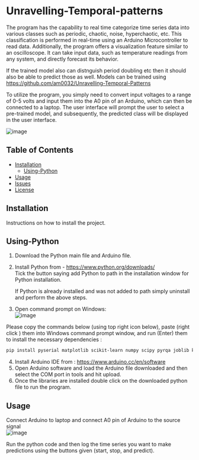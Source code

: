 # Unravelling-Temporal-patterns   

The program has the capability to real time categorize time series data into various classes such as periodic, chaotic, noise, hyperchaotic, etc. This classification is performed in real-time using an Arduino Microcontroller to read data. Additionally, the program offers a visualization feature similar to an oscilloscope. It can take input data, such as temperature readings from any system, and directly forecast its behavior.

If the trained model also can distnguish period doubling etc then it should also be able to predict those as well. Models can be trained using https://github.com/am0032/Unravelling-Temporal-Patterns

To utilize the program, you simply need to convert input voltages to a range of 0-5 volts and input them into the A0 pin of an Arduino, which can then be connected to a laptop. The user interface will prompt the user to select a pre-trained model, and subsequently, the predicted class will be displayed in the user interface.

![image](https://github.com/am0032/Real-Time-ML-Classification-of-Time-Series/assets/123314532/316bbc24-763c-43d8-8eb1-3ebc171479d4)

   
 


## Table of Contents
- [Installation](#Installation)
  - [Using-Python](#Using-Python)
- [Usage](#Usage)
- [Issues](#issues)
- [License](#licensing)



## Installation  
Instructions on how to install the project.  



## Using-Python    
1) Download the Python main file and Arduino file.   

2) Install Python from - https://www.python.org/downloads/   
    Tick the button saying add Python to path in the installation window for Python installation.  

    If Python is already installed and was not added to path simply uninstall and perform the above steps.   



3) Open command prompt on Windows:   
![image](https://github.com/am0032/Unravelling-Temporal-Patterns/assets/123314532/3d5f24b6-00f9-4425-807f-263ece9e9f1a)   

Please copy the commands below (using top right icon below), paste (right click ) them into Windows  command prompt window, and run (Enter) them to install the necessary dependencies :  

```bash
pip install pyserial matplotlib scikit-learn numpy scipy pyrqa joblib kneed pandas python-igraph

```
4) Install Arduino IDE from : https://www.arduino.cc/en/software   
5) Open Arduino software and load the Arduino file downloaded and then select the COM port in tools and hit upload.    
6) Once the libraries are installed double click on the downloaded python file  to run the program.    


## Usage   
Connect Arduino to laptop and connect A0 pin of Arduino to the source signal  
![image](https://github.com/am0032/Real-Time-ML-Classification-of-Time-Series/assets/123314532/a0684b34-be8b-4fbf-afa9-b788254284da)  

Run the python code and then log the time series you want to make predictions using the buttons given (start, stop, and predict).















